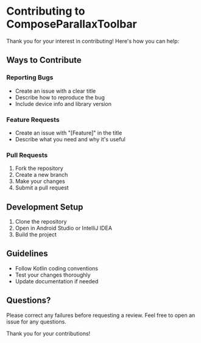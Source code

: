# Contributing to ComposeParallaxToolbar

Thank you for your interest in contributing! Here's how you can help:

## Ways to Contribute

### Reporting Bugs
- Create an issue with a clear title
- Describe how to reproduce the bug
- Include device info and library version

### Feature Requests
- Create an issue with "[Feature]" in the title
- Describe what you need and why it's useful

### Pull Requests

1. Fork the repository
2. Create a new branch
3. Make your changes
4. Submit a pull request

## Development Setup

1. Clone the repository
2. Open in Android Studio or IntelliJ IDEA
3. Build the project

## Guidelines

- Follow Kotlin coding conventions
- Test your changes thoroughly
- Update documentation if needed

## Questions?

Please correct any failures before requesting a review.
Feel free to open an issue for any questions.

Thank you for your contributions! 
